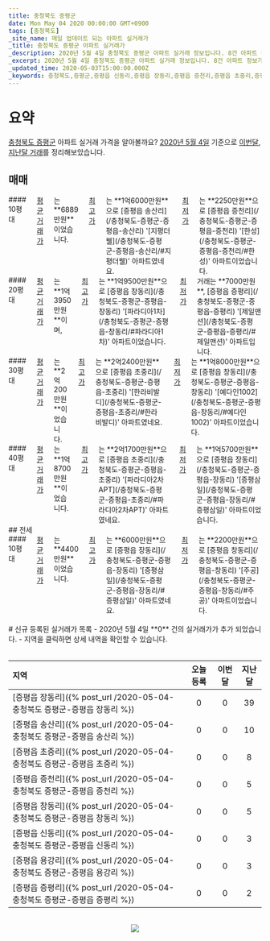 ```yaml
---
title: 충청북도 증평군
date: Mon May 04 2020 00:00:00 GMT+0900
tags: [충청북도]
_site_name: 매일 업데이트 되는 아파트 실거래가
_title: 충청북도 증평군 아파트 실거래가
_description: 2020년 5월 4일 충청북도 증평군 아파트 실거래 정보입니다. 8건 아파트 정보가 있습니다.
_excerpt: 2020년 5월 4일 충청북도 증평군 아파트 실거래 정보입니다. 8건 아파트 정보가 있습니다.
_updated_time: 2020-05-03T15:00:00.000Z
_keywords: 충청북도,증평군,증평읍 신동리,증평읍 장동리,증평읍 증천리,증평읍 초중리,증평읍 송산리,증평읍 용강리,증평읍 증평리,증평읍 창동리
---
```



# 요약
<ins>충청북도 증평군</ins> 아파트 실거래 가격을 알아볼까요? <ins>2020년 5월 4일</ins> 기준으로 <ins>이번달, 지난달 거래</ins>를 정리해보았습니다.

## 매매
<div class="container">
<div class="six columns" markdown="1">
#### 10평대
<ins>평균 거래가</ins>는 **6889만원**이었습니다. <ins>최고가</ins>는 **1억6000만원**으로 [증평읍 송산리](/충청북도-증평군-증평읍-송산리) '[지평더웰](/충청북도-증평군-증평읍-송산리/#지평더웰)' 아파트였네요. <ins>최저가</ins>는 **2250만원**으로 [증평읍 증천리](/충청북도-증평군-증평읍-증천리) '[한성](/충청북도-증평군-증평읍-증천리/#한성)' 아파트이었습니다.
</div>
<div class="six columns" markdown="1">
#### 20평대
<ins>평균 거래가</ins>는 **1억3950만원**이며, <ins>최고가</ins>는 **1억9500만원**으로 [증평읍 창동리](/충청북도-증평군-증평읍-창동리) '[파라디아1차](/충청북도-증평군-증평읍-창동리/#파라디아1차)' 아파트이었습니다. <ins>최저가</ins> 거래는 **7000만원**, [증평읍 증평리](/충청북도-증평군-증평읍-증평리) '[제일맨션](/충청북도-증평군-증평읍-증평리/#제일맨션)' 아파트입니다.
</div>
</div>
<div class="container">
<div class="six columns" markdown="1">
#### 30평대
<ins>평균 거래가</ins>는 **2억200만원**이었습니다. <ins>최고가</ins>는 **2억2400만원**으로 [증평읍 초중리](/충청북도-증평군-증평읍-초중리) '[한라비발디](/충청북도-증평군-증평읍-초중리/#한라비발디)' 아파트였네요. <ins>최저가</ins>는 **1억8000만원**으로 [증평읍 창동리](/충청북도-증평군-증평읍-창동리) '[예다인1002](/충청북도-증평군-증평읍-창동리/#예다인1002)' 아파트이었습니다.
</div>
<div class="six columns" markdown="1">
#### 40평대
<ins>평균 거래가</ins>는 **1억8700만원**이었습니다. <ins>최고가</ins>는 **2억1700만원**으로 [증평읍 초중리](/충청북도-증평군-증평읍-초중리) '[파라디아2차APT](/충청북도-증평군-증평읍-초중리/#파라디아2차APT)' 아파트였네요. <ins>최저가</ins>는 **1억5700만원**으로 [증평읍 장동리](/충청북도-증평군-증평읍-장동리) '[증평삼일](/충청북도-증평군-증평읍-장동리/#증평삼일)' 아파트이었습니다.
</div>
</div>
## 전세
<div class="container">
<div class="twelve columns" markdown="1">
#### 10평대
<ins>평균 거래가</ins>는 **4400만원**이었습니다. <ins>최고가</ins>는 **6000만원**으로 [증평읍 장동리](/충청북도-증평군-증평읍-장동리) '[증평삼일](/충청북도-증평군-증평읍-장동리/#증평삼일)' 아파트였네요. <ins>최저가</ins>는 **2200만원**으로 [증평읍 창동리](/충청북도-증평군-증평읍-창동리) '[주공](/충청북도-증평군-증평읍-창동리/#주공)' 아파트이었습니다.
</div>
</div>


<br>
# 신규 등록된 실거래가 목록
- 2020년 5월 4일 **0** 건의 실거래가가 추가 되었습니다.
- 지역을 클릭하면 상세 내역을 확인할 수 있습니다.
<br><br>

| 지역 | 오늘 등록 | 이번달 | 지난달 |
|:---|:---:|:---:|:---:|
| [증평읍 장동리]({% post_url /2020-05-04-충청북도 증평군-증평읍 장동리 %}) | 0 | 0 | 39|
| [증평읍 송산리]({% post_url /2020-05-04-충청북도 증평군-증평읍 송산리 %}) | 0 | 0 | 10|
| [증평읍 초중리]({% post_url /2020-05-04-충청북도 증평군-증평읍 초중리 %}) | 0 | 0 | 8|
| [증평읍 증천리]({% post_url /2020-05-04-충청북도 증평군-증평읍 증천리 %}) | 0 | 0 | 5|
| [증평읍 창동리]({% post_url /2020-05-04-충청북도 증평군-증평읍 창동리 %}) | 0 | 0 | 5|
| [증평읍 신동리]({% post_url /2020-05-04-충청북도 증평군-증평읍 신동리 %}) | 0 | 0 | 3|
| [증평읍 용강리]({% post_url /2020-05-04-충청북도 증평군-증평읍 용강리 %}) | 0 | 0 | 3|
| [증평읍 증평리]({% post_url /2020-05-04-충청북도 증평군-증평읍 증평리 %}) | 0 | 0 | 2|

<p align="center"><br><img src="https://via.placeholder.com/700x120"><br></p>
